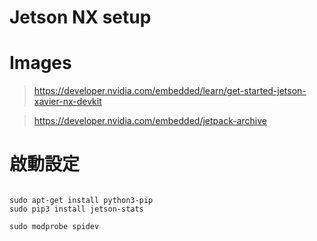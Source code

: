 # Jetson NX setup

# Images
> https://developer.nvidia.com/embedded/learn/get-started-jetson-xavier-nx-devkit

> https://developer.nvidia.com/embedded/jetpack-archive

# 啟動設定
```=bash

sudo apt-get install python3-pip
sudo pip3 install jetson-stats

sudo modprobe spidev
```